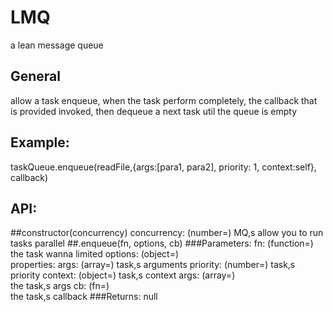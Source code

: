 # LMQ
a lean message queue

## General
allow a task enqueue, when the task perform completely, the callback that is provided
invoked, then dequeue a next task util the queue is empty

## Example:
taskQueue.enqueue(readFile,{args:[para1, para2], priority: 1, context:self}, callback)

## API:
##constructor(concurrency)
concurrency: (number=)
             MQ,s allow you to run tasks parallel
##.enqueue(fn, options, cb)
###Parameters:
fn:          (function=) 
             the task wanna limited
options:     (object=)   
             properties:
             args:       (array=)      task,s arguments
             priority:   (number=)     task,s priority
             context:    (object=)     task,s context
args:        (array=)    
             the task,s args
cb:          (fn=)       
             the task,s callback
###Returns:
null
